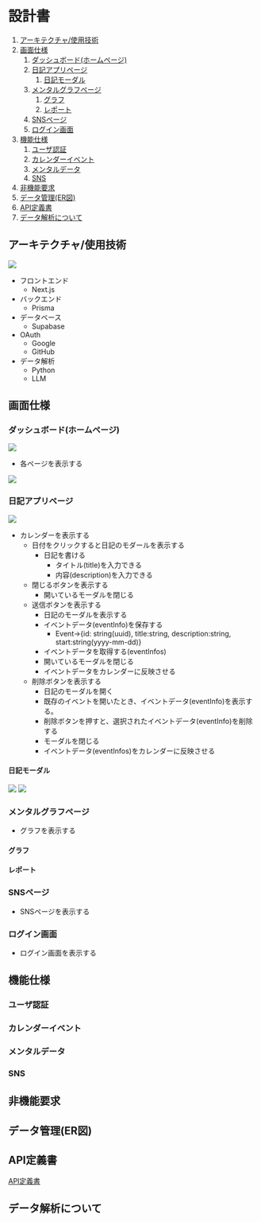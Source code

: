 # 設計書
1. [アーキテクチャ/使用技術](#アーキテクチャ使用技術)
2. [画面仕様](#画面仕様)
   1. [ダッシュボード(ホームページ)](#ダッシュボードホームページ)
   2. [日記アプリページ](#日記アプリページ)
      1. [日記モーダル](#日記モーダル)
   3. [メンタルグラフページ](#メンタルグラフページ)
      1. [グラフ](#グラフ)
      2. [レポート](#レポート)
   4. [SNSページ](#snsページ)
   5. [ログイン画面](#ログイン画面)
3. [機能仕様](#機能仕様)
   1. [ユーザ認証](#ユーザ認証)
   2. [カレンダーイベント](#カレンダーイベント)
   3. [メンタルデータ](#メンタルデータ)
   4. [SNS](#sns)
4. [非機能要求](#非機能要求)
5. [データ管理(ER図)](#データ管理er図)
6. [API定義書](#api定義書)
7. [データ解析について](#データ解析について)

## アーキテクチャ/使用技術

<img src="architect/architect.png">

* フロントエンド
  * Next.js
* バックエンド
  * Prisma
* データベース
  * Supabase
* OAuth
  * Google
  * GitHub
* データ解析
  * Python
  * LLM

## 画面仕様

### ダッシュボード(ホームページ)

<img src="UI_Image/Dashboard_logoutStatus.png">

* 各ページを表示する

<img src="UI_Image/Dashboard_logInStatus.png">

### 日記アプリページ

<img src="UI_Image/DiaryCalendar.png">

* カレンダーを表示する
  * 日付をクリックすると日記のモダールを表示する
    * 日記を書ける
      * タイトル(title)を入力できる
      * 内容(description)を入力できる
  * 閉じるボタンを表示する
    * 開いているモーダルを閉じる
  * 送信ボタンを表示する
    * 日記のモーダルを表示する
    * イベントデータ(eventInfo)を保存する
      * Event→{id: string(uuid), title:string, description:string, start:string(yyyy-mm-dd)}
    * イベントデータを取得する(eventInfos)
    * 開いているモーダルを閉じる
    * イベントデータをカレンダーに反映させる
  * 削除ボタンを表示する
    * 日記のモーダルを開く
    * 既存のイベントを開いたとき、イベントデータ(eventInfo)を表示する。
    * 削除ボタンを押すと、選択されたイベントデータ(eventInfo)を削除する
    * モーダルを閉じる
    * イベントデータ(eventInfos)をカレンダーに反映させる

#### 日記モーダル

<img src="UI_Image/DiaryModal_new.png">

<img src="UI_Image/DiaryModal_.png">

### メンタルグラフページ

* グラフを表示する

#### グラフ

#### レポート

### SNSページ

* SNSページを表示する

### ログイン画面

* ログイン画面を表示する

## 機能仕様

### ユーザ認証

### カレンダーイベント

### メンタルデータ

### SNS

## 非機能要求

## データ管理(ER図)

## API定義書

[API定義書](https://github.com/betashort/mental-health-diary-app/blob/main/design/API/api.md)

## データ解析について
